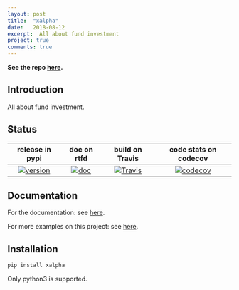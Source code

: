 ```yaml
---
layout: post
title:  "xalpha"
date:   2018-08-12
excerpt:  All about fund investment
project: true
comments: true
---
```


**See the repo [here](https://github.com/refraction-ray/xalpha).**



## Introduction

All about fund investment.

## Status

|                       release in pypi                        |                         doc on rtfd                          |                       build on Travis                        |                    code stats on codecov                     |
| :----------------------------------------------------------: | :----------------------------------------------------------: | :----------------------------------------------------------: | :----------------------------------------------------------: |
| [![version](https://img.shields.io/pypi/v/xalpha.svg)](https://pypi.org/project/xalpha/) | [![doc](https://readthedocs.org/projects/xalpha/badge/?style=flat)](https://xalpha.readthedocs.io/) | [![Travis](https://api.travis-ci.org/refraction-ray/xalpha.svg)](https://travis-ci.org/refraction-ray/xalpha) | [![codecov](https://codecov.io/gh/refraction-ray/xalpha/branch/master/graph/badge.svg)](https://codecov.io/gh/refraction-ray/xalpha) |


## Documentation

For the documentation: see [here](https://xalpha.readthedocs.io/). 

For more examples on this project:  see [here](http://nbviewer.jupyter.org/github/refraction-ray/xalpha/tree/master/doc/samples/).

## Installation

```bash
pip install xalpha
```

Only python3 is supported.

